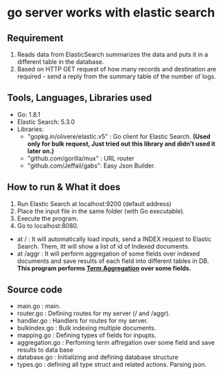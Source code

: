 # go server works with elastic search

## Requirement
1. Reads data from ElasticSearch summarizes the data and puts it in a different table in the database.
2. Based on HTTP GET request of how many records and destination are required - send a reply from the summary table of the number of logs.

## Tools, Languages, Libraries used
- Go:  1.8.1
- Elastic Search: 5.3.0
- Libraries:
  - "gopkg.in/olivere/elastic.v5" : Go client for Elastic Search.
    **(Used only for bulk request, Just tried out this library and didn't used it later on.)**
  - "github.com/gorilla/mux" : URL router
  - "github.com/Jeffail/gabs": Easy Json Builder.
  

## How to run & What it does
1. Run Elastic Search at localhost:9200 (default address)
2. Place the input file in the same folder (with Go executable).
3. Execute the program.
4. Go to localhost:8080.
  - at  / : It will automatically load inputs, send a INDEX request to Elastic Search. 
        Them, itt will show a list of id of Indexed documents.
  - at /aggr : It will perform aggregation of some fields over indexed documents and save results of each field into different tables in DB.
**This program performs [Term Aggregation](https://www.elastic.co/guide/en/elasticsearch/reference/current/search-aggregations-bucket-terms-aggregation.html) over some fields.**
 
 
 ## Source  code
 - main.go : main.
 - router.go : Defining routes for my server (/ and /aggr).
 - handler.go : Handlers for routes for my server.
 - bulkindex.go : Bulk indexing multiple documents.
 - mapping.go : Defining types of fields for inpupts.
 - aggregation.go : Perfoming term affregation over some field and save results to data base
 - database.go : Initializing and defining database structure
 - types.go : defining all type struct and related actions. Parsing json.
 
 
 


